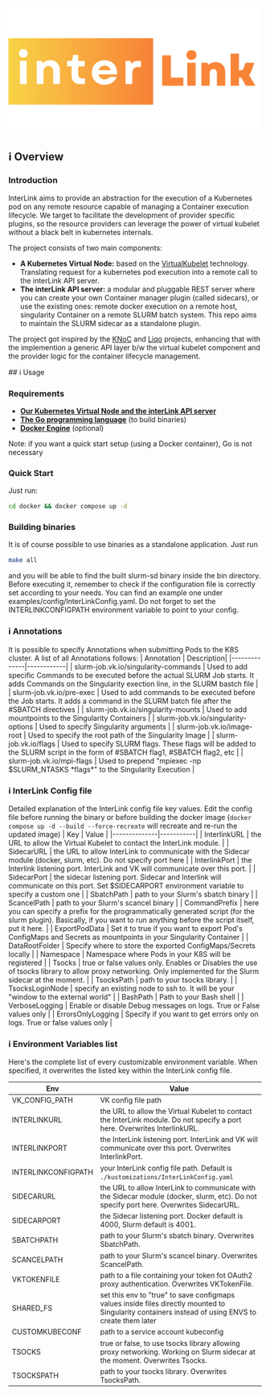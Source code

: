 ![Interlink logo](./docs/static/img/interlink_logo.png)

## :information_source: Overview

### Introduction
InterLink aims to provide an abstraction for the execution of a Kubernetes pod on any remote resource capable of managing a Container execution lifecycle.
We target to facilitate the development of provider specific plugins, so the resource providers can leverage the power of virtual kubelet without a black belt in kubernetes internals.

The project consists of two main components:

- __A Kubernetes Virtual Node:__ based on the [VirtualKubelet](https://virtual-kubelet.io/) technology. Translating request for a kubernetes pod execution into a remote call to the interLink API server.
- __The interLink API server:__ a modular and pluggable REST server where you can create your own Container manager plugin (called sidecars), or use the existing ones: remote docker execution on a remote host, singularity Container on a remote SLURM batch system. This repo aims to maintain the SLURM sidecar as a standalone plugin.

The project got inspired by the [KNoC](https://github.com/CARV-ICS-FORTH/knoc) and [Liqo](https://github.com/liqotech/liqo/tree/master) projects, enhancing that with the implemention a generic API layer b/w the virtual kubelet component and the provider logic for the container lifecycle management.

## :information_source: Usage

### Requirements
- __[Our Kubernetes Virtual Node and the interLink API server](https://github.com/interTwin-eu/interLink)__
- __[The Go programming language](https://go.dev/doc/install)__ (to build binaries)
- __[Docker Engine](https://docs.docker.com/engine/)__ (optional)

Note: if you want a quick start setup (using a Docker container), Go is not necessary

### Quick Start
Just run:
```bash
cd docker && docker compose up -d
```

### Building binaries
It is of course possible to use binaries as a standalone application. Just run 
```bash
make all
```
and you will be able to find the built slurm-sd binary inside the bin directory. Before executing it, remember to check if the configuration file is correctly set according to your needs. You can find an example one under examples/config/InterLinkConfig.yaml. Do not forget to set the INTERLINKCONFIGPATH environment variable to point to your config.

### :information_source: Annotations
It is possible to specify Annotations when submitting Pods to the K8S cluster. A list of all Annotations follows:
| Annotation    | Description|
|--------------|------------|
| slurm-job.vk.io/singularity-commands | Used to add specific Commands to be executed before the actual SLURM Job starts. It adds Commands on the Singularity exection line, in the SLURM bastch file |
| slurm-job.vk.io/pre-exec | Used to add commands to be executed before the Job starts. It adds a command in the SLURM batch file after the #SBATCH directives |
| slurm-job.vk.io/singularity-mounts | Used to add mountpoints to the Singularity Containers |
| slurm-job.vk.io/singularity-options | Used to specify Singularity arguments |
| slurm-job.vk.io/image-root | Used to specify the root path of the Singularity Image |
| slurm-job.vk.io/flags | Used to specify SLURM flags. These flags will be added to the SLURM script in the form of #SBATCH flag1, #SBATCH flag2, etc |
| slurm-job.vk.io/mpi-flags | Used to prepend "mpiexec -np $SLURM_NTASKS \*flags\*" to the Singularity Execution |

### :information_source: InterLink Config file
Detailed explanation of the InterLink config file key values. Edit the config file before running the binary or before building the docker image (`docker compose up -d --build --force-recreate` will recreate and re-run the updated image)
| Key         | Value     |
|--------------|-----------|
| InterlinkURL | the URL to allow the Virtual Kubelet to contact the InterLink module. |
| SidecarURL | the URL to allow InterLink to communicate with the Sidecar module (docker, slurm, etc). Do not specify port here |
| InterlinkPort | the Interlink listening port. InterLink and VK will communicate over this port. |
| SidecarPort | the sidecar listening port. Sidecar and Interlink will communicate on this port. Set $SIDECARPORT environment variable to specify a custom one |
| SbatchPath | path to your Slurm's sbatch binary |
| ScancelPath | path to your Slurm's scancel binary | 
| CommandPrefix | here you can specify a prefix for the programmatically generated script (for the slurm plugin). Basically, if you want to run anything before the script itself, put it here. |
| ExportPodData | Set it to true if you want to export Pod's ConfigMaps and Secrets as mountpoints in your Singularity Container |
| DataRootFolder | Specify where to store the exported ConfigMaps/Secrets locally |
| Namespace | Namespace where Pods in your K8S will be registered |
| Tsocks | true or false values only. Enables or Disables the use of tsocks library to allow proxy networking. Only implemented for the Slurm sidecar at the moment. |
| TsocksPath | path to your tsocks library. |
| TsocksLoginNode | specify an existing node to ssh to. It will be your "window to the external world" |
| BashPath | Path to your Bash shell |
| VerboseLogging | Enable or disable Debug messages on logs. True or False values only |
| ErrorsOnlyLogging | Specify if you want to get errors only on logs. True or false values only |

### :information_source: Environment Variables list
Here's the complete list of every customizable environment variable. When specified, it overwrites the listed key within the InterLink config file.

| Env         | Value     |
|--------------|-----------|
| VK_CONFIG_PATH | VK config file path |
| INTERLINKURL | the URL to allow the Virtual Kubelet to contact the InterLink module. Do not specify a port here. Overwrites InterlinkURL. |
| INTERLINKPORT | the InterLink listening port. InterLink and VK will communicate over this port. Overwrites InterlinkPort. |
| INTERLINKCONFIGPATH | your InterLink config file path. Default is `./kustomizations/InterLinkConfig.yaml` |
| SIDECARURL | the URL to allow InterLink to communicate with the Sidecar module (docker, slurm, etc). Do not specify port here. Overwrites SidecarURL. |
| SIDECARPORT | the Sidecar listening port. Docker default is 4000, Slurm default is 4001. |
| SBATCHPATH | path to your Slurm's sbatch binary. Overwrites SbatchPath. |
| SCANCELPATH | path to your Slurm's scancel binary. Overwrites ScancelPath. |
| VKTOKENFILE | path to a file containing your token fot OAuth2 proxy authentication. Overwrites VKTokenFile. |
| SHARED_FS | set this env to "true" to save configmaps values inside files directly mounted to Singularity containers instead of using ENVS to create them later |
| CUSTOMKUBECONF | path to a service account kubeconfig |
| TSOCKS | true or false, to use tsocks library allowing proxy networking. Working on Slurm sidecar at the moment. Overwrites Tsocks. |
| TSOCKSPATH | path to your tsocks library. Overwrites TsocksPath. |